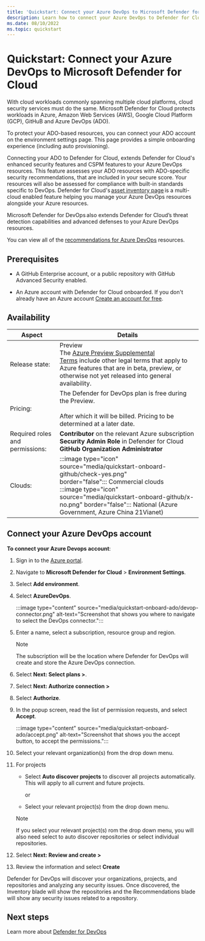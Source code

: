 ```yaml
---
title: 'Quickstart: Connect your Azure DevOps to Microsoft Defender for Cloud'
description: Learn how to connect your Azure DevOps to Defender for Cloud.
ms.date: 08/10/2022
ms.topic: quickstart
---
```


# Quickstart: Connect your Azure DevOps to Microsoft Defender for Cloud

With cloud workloads commonly spanning multiple cloud platforms, cloud security services must do the same. Microsoft Defender for Cloud protects workloads in Azure, Amazon Web Services (AWS), Google Cloud Platform (GCP), GitHuB and Azure DevOps (ADO).

To protect your ADO-based resources, you can connect your ADO account on the environment settings page. This page provides a simple onboarding experience (including auto provisioning). 

Connecting your ADO to Defender for Cloud, extends Defender for Cloud's enhanced security features and CSPM features to your Azure DevOps resources. This feature assesses your ADO resources with ADO-specific security recommendations, that are included in your secure score. Your resources will also be assessed for compliance with built-in standards specific to DevOps. Defender for Cloud's [asset inventory page](asset-inventory.md) is a multi-cloud enabled feature helping you manage your Azure DevOps resources alongside your Azure resources. 

Microsoft Defender for DevOps also extends Defender for Cloud’s threat detection capabilities and advanced defenses to your Azure DevOps resources. 

You can view all of the [recommendations for Azure DevOps](recommendations-reference.md) resources.

## Prerequisites

- A GitHub Enterprise account, or a public repository with GitHub Advanced Security enabled.

- An Azure account with Defender for Cloud onboarded. If you don't already have an Azure account [Create an account for free](https://azure.microsoft.com/free/?WT.mc_id=A261C142F).

## Availability

| Aspect | Details |
|--|--|
| Release state: | Preview <br> The [Azure Preview Supplemental Terms](https://azure.microsoft.com/support/legal/preview-supplemental-terms/) include other legal terms that apply to Azure features that are in beta, preview, or otherwise not yet released into general availability. |
| Pricing: | The Defender for DevOps plan is free during the Preview. <br><br> After which it will be billed. Pricing to be determined at a later date. |
| Required roles and permissions: | **Contributor** on the relevant Azure subscription <br> **Security Admin Role** in Defender for Cloud <br> **GitHub Organization Administrator** |
| Clouds: | :::image type="icon" source="media/quickstart-onboard-github/check-yes.png" border="false"::: Commercial clouds <br> :::image type="icon" source="media/quickstart-onboard-github/x-no.png" border="false"::: National (Azure Government, Azure China 21Vianet) |

## Connect your Azure DevOps account

**To connect your Azure Devops account**:

1. Sign in to the [Azure portal](https://portal.azure.com/).

1. Navigate to **Microsoft Defender for Cloud** > **Environment Settings**.

1. Select **Add environment**.

1. Select **AzureDevOps**.

    :::image type="content" source="media/quickstart-onboard-ado/devop-connector.png" alt-text="Screenshot that shows you where to navigate to select the DevOps connector.":::

1. Enter a name, select a subscription, resource group and region.

    > [!NOTE] 
    > The subscription will be the location where Defender for DevOps will create and store the Azure DevOps connection.


1. Select **Next: Select plans >**.

1. Select **Next: Authorize connection >**

1. Select **Authorize**.

1. In the popup screen, read the list of permission requests, and select **Accept**.

    :::image type="content" source="media/quickstart-onboard-ado/accept.png" alt-text="Screenshot that shows you the accept button, to accept the permissions.":::

1. Select your relevant organization(s) from the drop down menu.

1. For projects

    - Select **Auto discover projects** to discover all projects automatically. This will apply to all current and future projects.
    
      or

    - Select your relevant project(s) from the drop down menu.
    
    > [!NOTE]
    > If you select your relevant project(s) rom the drop down menu, you will also need select to auto discover repositories or select individual repositories.

1. Select **Next: Review and create >**

1. Review the information and select **Create**

Defender for DevOps will discover your organizations, projects, and repositories and analyzing any security issues.  Once discovered, the Inventory blade will show the repositories and the Recommendations blade will show any security issues related to a repository.

## Next steps
Learn more about [Defender for DevOps](defender-for-devops-introduction.md)
